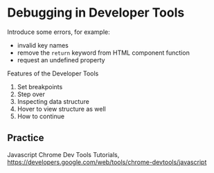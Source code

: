 # Debugging in Developer Tools 

Introduce some errors, for example:
* invalid key names
* remove the `return` keyword from HTML component function
* request an undefined property


Features of the Developer Tools
1. Set breakpoints
1. Step over
1. Inspecting data structure
1. Hover to view structure as well
1. How to continue


## Practice
Javascript Chrome Dev Tools Tutorials, https://developers.google.com/web/tools/chrome-devtools/javascript
